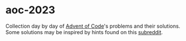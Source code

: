 # aoc-2023

Collection day by day of [Advent of Code](https://adventofcode.com/2023)'s problems and their solutions.
Some solutions may be inspired by hints found on this [subreddit](https://www.reddit.com/r/adventofcode/).
